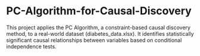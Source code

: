 # PC-Algorithm-for-Causal-Discovery
This project applies the PC Algorithm, a constraint-based causal discovery method, to a real-world dataset (diabetes_data.xlsx). It identifies statistically significant causal relationships between variables based on conditional independence tests.
